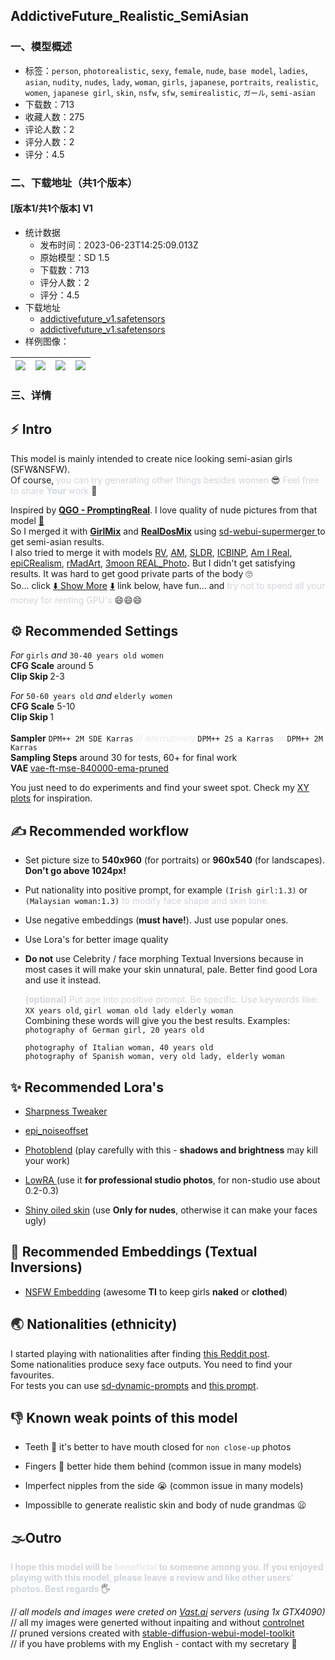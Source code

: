 ## AddictiveFuture_Realistic_SemiAsian
### 一、模型概述

- 标签：`person`, `photorealistic`, `sexy`, `female`, `nude`, `base model`, `ladies`, `asian`, `nudity`, `nudes`, `lady`, `woman`, `girls`, `japanese`, `portraits`, `realistic`, `women`, `japanese girl`, `skin`, `nsfw`, `sfw`, `semirealistic`, `ガール`, `semi-asian`
- 下载数：713
- 收藏人数：275
- 评论人数：2
- 评分人数：2
- 评分：4.5

### 二、下载地址（共1个版本）

#### [版本1/共1个版本] V1

- 统计数据
  - 发布时间：2023-06-23T14:25:09.013Z
  - 原始模型：SD 1.5
  - 下载数：713
  - 评分人数：2
  - 评分：4.5
- 下载地址
  - [addictivefuture_v1.safetensors](https://civitai.com/api/download/models/101036)
  - [addictivefuture_v1.safetensors](https://civitai.com/api/download/models/101036?type=Model&format=SafeTensor&size=pruned&fp=fp32)
- 样例图像：

| <img src="https://image.civitai.com/xG1nkqKTMzGDvpLrqFT7WA/a1135ff0-69b3-42de-ad46-81ea10ca7053/width=450/1255842.jpeg" /> | <img src="https://image.civitai.com/xG1nkqKTMzGDvpLrqFT7WA/4d344101-013f-47e9-a7ea-a7792a1f47cd/width=450/1372773.jpeg" /> | <img src="https://image.civitai.com/xG1nkqKTMzGDvpLrqFT7WA/67efc125-de45-4102-b06a-ceb2c82d3362/width=450/1386694.jpeg" /> | <img src="https://image.civitai.com/xG1nkqKTMzGDvpLrqFT7WA/c3574fc6-016a-451c-b76a-16926ac1553f/width=450/1256519.jpeg" /> |
| ---- | ---- | ---- | ---- |


### 三、详情
<h2 id="heading-3770"><span style="color:rgb(51, 51, 51)">⚡️ </span>Intro</h2><p>This model is mainly intended to create nice looking semi-asian girls (SFW&amp;NSFW).<br />Of course,<strong><em> </em></strong><span style="color:rgb(209, 213, 219)">you can try generating other things besides women </span><span style="color:rgb(51, 51, 51)">😎 </span><span style="color:rgb(209, 213, 219)">Feel free to share </span><strong><span style="color:rgb(209, 213, 219)">Your </span></strong><span style="color:rgb(209, 213, 219)">work </span><span style="color:rgb(51, 51, 51)">💪</span></p><p>Inspired by <a target="_blank" rel="ugc" href="https://civitai.com/models/4188?modelVersionId=86329"><strong>QGO - PromptingReal</strong></a>. I love quality of nude pictures from that model <a target="_blank" rel="ugc" href="https://emojipedia.org/blue-heart/">💙 </a><br />So I merged it with <a target="_blank" rel="ugc" href="https://civitai.com/models/25669?modelVersionId=72352"><strong>GirlMix</strong></a> and <a target="_blank" rel="ugc" href="https://civitai.com/models/6925/realdosmix"><strong>RealDosMix</strong></a> using <a target="_blank" rel="ugc" href="https://github.com/hako-mikan/sd-webui-supermerger">sd-webui-supermerger</a><a target="_blank" rel="ugc" href="https://github.com/hako-mikan/sd-webui-supermerger/"><strong> </strong></a>to get semi-asian results. <br />I also tried to merge it with models <a target="_blank" rel="ugc" href="https://civitai.com/models/4201/realistic-vision-v20">RV</a>, <a target="_blank" rel="ugc" href="https://civitai.com/models/8030/analog-madness-realistic-model">AM</a>, <a target="_blank" rel="ugc" href="https://civitai.com/models/42855/sldr-realism-photography">SLDR</a>, <a target="_blank" rel="ugc" href="https://civitai.com/models/28059/icbinp-i-cant-believe-its-not-photography">ICBINP</a>, <a target="_blank" rel="ugc" href="https://civitai.com/models/49463/am-i-real">Am I Real</a>, <a target="_blank" rel="ugc" href="https://civitai.com/models/25694/epicrealism">epiCRealism</a>, <a target="_blank" rel="ugc" href="https://civitai.com/models/18208/rmadart-sd15">rMadArt</a>, <a target="_blank" rel="ugc" href="https://civitai.com/models/14640/3moon-realphoto">3moon REAL_Photo</a><strong>.</strong> But I didn't get satisfying results. It was hard to get good private parts of the body <span style="color:rgb(51, 51, 51)">🙄</span><br />So... click <a target="_blank" rel="ugc" href="https://emojipedia.org/down-arrow/">⬇️ </a><u>Show More</u> <a target="_blank" rel="ugc" href="https://emojipedia.org/down-arrow/">⬇️</a> link below, have fun...<span style="color:rgb(51, 51, 51)"> </span>and <span style="color:rgb(209, 213, 219)">try not to spend all your money for renting GPU's </span><span style="color:rgb(51, 51, 51)">😄😄😄</span></p><h2 id="heading-3771"><span style="color:rgb(51, 51, 51)">⚙️ </span><strong>Recommended Settings</strong></h2><p><em>For </em><code>girls</code><em> and </em><code>30-40 years old women</code><br /><strong>CFG Scale</strong> around 5<br /><strong>Clip Skip </strong>2-3</p><p><em>For </em><code>50-60 years old</code><em> and </em><code>elderly women</code><br /><strong>CFG Scale</strong> 5-10<br /><strong>Clip Skip </strong>1<br /><br /><strong>Sampler</strong> <code>DPM++ 2M SDE Karras</code><span style="color:rgb(229, 231, 235)"> // </span><span style="color:rgb(232, 234, 237)">alternatively</span><span style="color:rgb(229, 231, 235)"> </span><code>DPM++ 2S a Karras</code><span style="color:rgb(229, 231, 235)"> or </span><code>DPM++ 2M Karras</code><br /><strong>Sampling Steps</strong> around 30 for tests, 60+ for final work<br /><strong>VAE </strong><a target="_blank" rel="ugc" href="https://huggingface.co/stabilityai/sd-vae-ft-mse-original/resolve/main/vae-ft-mse-840000-ema-pruned.ckpt">vae-ft-mse-840000-ema-pruned</a></p><p>You just need to do experiments and find your sweet spot. Check my <a target="_blank" rel="ugc" href="https://civitai.com/posts/326429">XY plots</a> for inspiration.</p><h2 id="heading-3772"><span style="color:rgb(51, 51, 51)">✍️ </span>Recommended workflow</h2><ul><li><p>Set picture size to <strong>540x960</strong> (for portraits) or <strong>960x540</strong> (for landscapes). <strong>Don't go above 1024px!</strong></p></li><li><p>Put nationality into positive prompt, for example <code>(Irish girl:1.3)</code> or <code>(Malaysian woman:1.3)</code><span style="color:rgb(209, 213, 219)"> to modify face shape and skin tone.</span></p></li><li><p>Use negative embeddings (<strong>must have!</strong>). Just use popular ones.</p></li><li><p>Use Lora's for better image quality</p></li><li><p><strong>Do not</strong> use Celebrity / face morphing Textual Inversions because in most cases it will make your skin unnatural, pale. Better find good Lora and use it instead.</p><p></p><p><strong><span style="color:rgb(209, 213, 219)">(optional)</span></strong><span style="color:rgb(209, 213, 219)"> Put age into positive prompt. Be specific. Use keywords like: </span><code>XX years old</code>,<span style="color:rgb(209, 213, 219)"> </span><code>girl</code><span style="color:rgb(209, 213, 219)">, </span><code>woman</code><span style="color:rgb(209, 213, 219)">, </span><code>old lady</code><span style="color:rgb(209, 213, 219)">, </span><code>elderly woman</code><span style="color:rgb(209, 213, 219)">.</span><br />Combining these words will give you the best results. Examples:<br /><code>photography of German girl, 20 years old</code></p><p><code>photography of Italian woman, 40 years old</code><br /><code>photography of Spanish woman, very old lady, elderly woman</code><br /></p></li></ul><h2 id="heading-3773"><span style="color:rgb(51, 51, 51)">✨ </span>Recommended Lora's</h2><ul><li><p><a target="_blank" rel="ugc" href="https://civitai.com/models/69267?modelVersionId=76092">Sharpness Tweaker</a></p></li><li><p><a target="_blank" rel="ugc" href="https://civitai.com/models/13941?modelVersionId=18445">epi_noiseoffset</a></p></li><li><p><a target="_blank" rel="ugc" href="https://civitai.com/models/78349/photoblend">Photoblend</a> (play carefully with this - <strong>shadows and brightness</strong> may kill your work)</p></li><li><p><a target="_blank" rel="ugc" href="https://civitai.com/models/48139/lowra">LowRA </a>(use it <strong>for professional studio photos</strong>, for non-studio use about 0.2-0.3)</p></li><li><p><a target="_blank" rel="ugc" href="https://civitai.com/models/17455/shiny-oiled-skin-20-lycorislora">Shiny oiled skin</a> (use <strong>Only for nudes</strong>, otherwise it can make your faces ugly)</p></li></ul><h2 id="heading-203"><span style="color:rgb(51, 51, 51)">🧾 </span>Recommended Embeddings (Textual Inversions)</h2><ul><li><p><a rel="ugc" href="https://civitai.com/models/74506/nsfw-embedding">NSFW Embedding</a> (awesome <strong>TI</strong> to keep girls <strong>naked</strong> or <strong>clothed</strong>)</p></li></ul><h2 id="heading-133"><span style="color:rgb(51, 51, 51)">🌏 </span>Nationalities (ethnicity)</h2><p>I started playing with nationalities after finding <a target="_blank" rel="ugc" href="https://www.reddit.com/r/StableDiffusion/comments/13oea0i/photorealistic_portraits_of_200_ethinicities/">this Reddit post</a>.<br />Some nationalities produce sexy face outputs. You need to find your favourites.<br />For tests you can use <a target="_blank" rel="ugc" href="https://github.com/adieyal/sd-dynamic-prompts">sd-dynamic-prompts</a> and <a target="_blank" rel="ugc" href="https://gist.githubusercontent.com/AddictiveFuture/1fe86f1aad2e195ca804e51c2a2e50fa/raw/07b23f994c475d299101768e87578874a7dc923f/nationalities.txt">this prompt</a>.</p><h2 id="heading-88"><span style="color:rgb(51, 51, 51)">👎 </span>Known weak points of this model</h2><ul><li><p>Teeth <span style="color:rgb(51, 51, 51)">🦷</span> it's better to have mouth closed for <code>non close-up</code> photos</p></li><li><p>Fingers <span style="color:rgb(51, 51, 51)">🖖 </span>better hide them behind (common issue in many models)</p></li><li><p>Imperfect nipples from the side <span style="color:rgb(51, 51, 51)">😭</span> (common issue in many models)</p></li><li><p>Impossiblle to generate realistic skin and body of nude grandmas <span style="color:rgb(51, 51, 51)">😦</span></p></li></ul><h2 id="heading-3774"><span style="color:rgb(51, 51, 51)">🌫</span>Outro</h2><p><strong><span style="color:rgb(209, 213, 219)">I hope this model will be </span><span style="color:rgb(232, 234, 237)">beneficial </span><span style="color:rgb(209, 213, 219)">to someone among you. If you enjoyed playing with this model, please leave a review and like other users' photos. Best regards </span></strong><span style="color:rgb(51, 51, 51)">🖐</span></p><p></p><p></p><p>// <em>all models and images were creted on </em><a target="_blank" rel="ugc" href="http://Vast.ai"><em>Vast.ai</em></a><em> servers (using 1x GTX4090)</em><br />// all my images were generted without inpaiting and without <a target="_blank" rel="ugc" href="https://github.com/lllyasviel/ControlNet">controlnet</a><br />// pruned versions created with <a target="_blank" rel="ugc" href="https://github.com/arenasys/stable-diffusion-webui-model-toolkit">stable-diffusion-webui-model-toolkit</a><br />// if you have problems with my English - contact with my secretary <span style="color:rgb(51, 51, 51)">🧻</span></p><p></p>